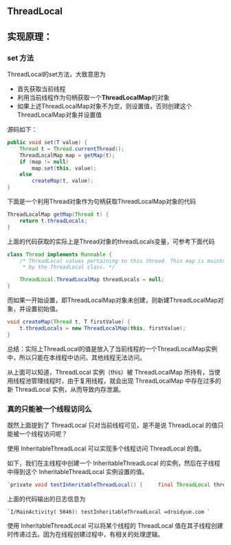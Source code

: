 ## ThreadLocal

## 实现原理：

### set 方法

ThreadLocal的set方法，大致意思为

- 首先获取当前线程
- 利用当前线程作为句柄获取一个**ThreadLocalMap**的对象
- 如果上述ThreadLocalMap对象不为空，则设置值，否则创建这个ThreadLocalMap对象并设置值

源码如下：

```java
public void set(T value) {
    Thread t = Thread.currentThread();
    ThreadLocalMap map = getMap(t);
    if (map != null)
        map.set(this, value);
    else
        createMap(t, value);
}
```

下面是一个利用Thread对象作为句柄获取ThreadLocalMap对象的代码

```java
ThreadLocalMap getMap(Thread t) {
    return t.threadLocals;
}
```

上面的代码获取的实际上是Thread对象的threadLocals变量，可参考下面代码

```java
class Thread implements Runnable {
    /* ThreadLocal values pertaining to this thread. This map is maintained
     * by the ThreadLocal class. */

    ThreadLocal.ThreadLocalMap threadLocals = null;
}
```

而如果一开始设置，即ThreadLocalMap对象未创建，则新建ThreadLocalMap对象，并设置初始值。

```java
void createMap(Thread t, T firstValue) {
    t.threadLocals = new ThreadLocalMap(this, firstValue);
}
```

总结：实际上ThreadLocal的值是放入了当前线程的一个ThreadLocalMap实例中，所以只能在本线程中访问，其他线程无法访问。

从上面可以知道，ThreadLocal 实例（this）被 ThreadLocalMap 所持有，当使用线程池管理线程时，由于复用线程，就会出现 ThreadLocalMap 中存在过多的新 ThreadLocal 实例，从而导致内存泄漏。

### 真的只能被一个线程访问么

既然上面提到了 ThreadLocal 只对当前线程可见，是不是说 ThreadLocal 的值只能被一个线程访问呢？

使用 InheritableThreadLocal 可以实现多个线程访问 ThreadLocal 的值。

如下，我们在主线程中创建一个 InheritableThreadLocal 的实例，然后在子线程中得到这个 InheritableThreadLocal 实例设置的值。

```java
`private void testInheritableThreadLocal() {     final ThreadLocal threadLocal = new InheritableThreadLocal();     threadLocal.set("droidyue.com");     Thread t = new Thread() {         @Override         public void run() {             super.run();             Log.i(LOGTAG, "testInheritableThreadLocal =" + threadLocal.get());         }     };      t.start(); } `
```

上面的代码输出的日志信息为

```shell
`I/MainActivity( 5046): testInheritableThreadLocal =droidyue.com `
```

使用 InheritableThreadLocal 可以将某个线程的 ThreadLocal 值在其子线程创建时传递过去。因为在线程创建过程中，有相关的处理逻辑。

